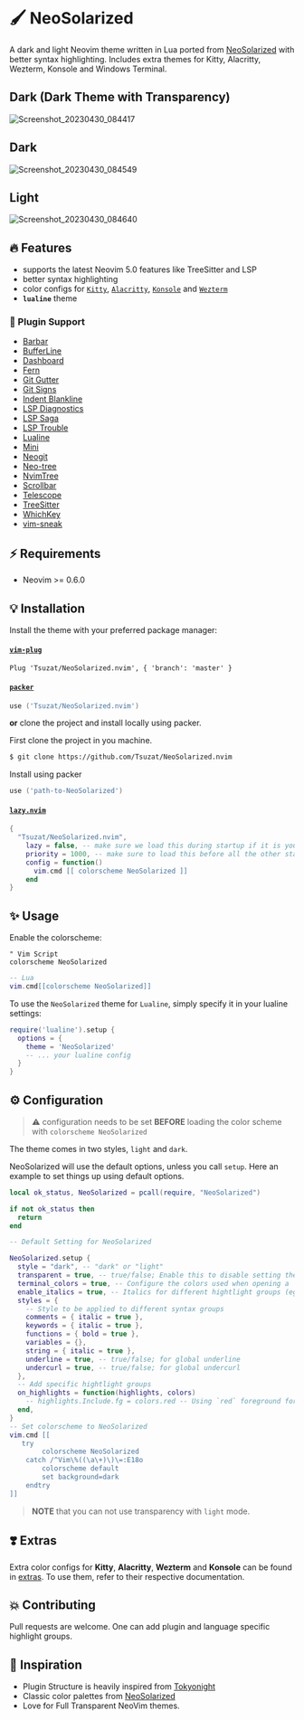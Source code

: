 # 🖌 NeoSolarized

A dark and light Neovim theme written in Lua ported from 
[NeoSolarized](https://github.com/overcache/NeoSolarized) with better syntax highlighting. Includes
extra themes for Kitty, Alacritty, Wezterm, Konsole and Windows Terminal.

## Dark (Dark Theme with Transparency)
![Screenshot_20230430_084417](https://user-images.githubusercontent.com/70003855/235333907-c064208a-3975-404d-874b-58e5c52ee5f0.png)

## Dark
![Screenshot_20230430_084549](https://user-images.githubusercontent.com/70003855/235333913-ed7b5a20-d114-4963-96e9-1bf06f34440c.png)

## Light
![Screenshot_20230430_084640](https://user-images.githubusercontent.com/70003855/235333918-848cc7c1-8069-4156-abc4-41fde7283c15.png)

## 🔥 Features

- supports the latest Neovim 5.0 features like TreeSitter and LSP
- better syntax highlighting
- color configs for
  [`Kitty`](https://sw.kovidgoyal.net/kitty/conf.html?highlight=include),
  [`Alacritty`](https://github.com/alacritty/alacritty), 
  [`Konsole`](https://konsole.kde.org/) and
  [`Wezterm`](https://github.com/wez/wezterm)
- **`lualine`** theme

### 🧨 Plugin Support

- [Barbar](https://github.com/romgrk/barbar.nvim)
- [BufferLine](https://github.com/akinsho/nvim-bufferline.lua)
- [Dashboard](https://github.com/glepnir/dashboard-nvim)
- [Fern](https://github.com/lambdalisue/fern.vim)
- [Git Gutter](https://github.com/airblade/vim-gitgutter)
- [Git Signs](https://github.com/lewis6991/gitsigns.nvim)
- [Indent Blankline](https://github.com/lukas-reineke/indent-blankline.nvim)
- [LSP Diagnostics](https://neovim.io/doc/user/lsp.html)
- [LSP Saga](https://github.com/glepnir/lspsaga.nvim)
- [LSP Trouble](https://github.com/folke/lsp-trouble.nvim)
- [Lualine](https://github.com/hoob3rt/lualine.nvim)
- [Mini](https://github.com/echasnovski/mini.nvim)
- [Neogit](https://github.com/TimUntersberger/neogit)
- [Neo-tree](https://github.com/nvim-neo-tree/neo-tree.nvim)
- [NvimTree](https://github.com/nvim-tree/nvim-tree.lua)
- [Scrollbar](https://github.com/petertriho/nvim-scrollbar)
- [Telescope](https://github.com/nvim-telescope/telescope.nvim)
- [TreeSitter](https://github.com/nvim-treesitter/nvim-treesitter)
- [WhichKey](https://github.com/liuchengxu/vim-which-key)
- [vim-sneak](https://github.com/justinmk/vim-sneak)

## ⚡️ Requirements

- Neovim >= 0.6.0

## 💡 Installation

Install the theme with your preferred package manager:

#### [`vim-plug`](https://github.com/junegunn/vim-plug)

```vim
Plug 'Tsuzat/NeoSolarized.nvim', { 'branch': 'master' }
```

#### [`packer`](https://github.com/wbthomason/packer.nvim)

```lua
use ('Tsuzat/NeoSolarized.nvim')
```
**or** clone the project and install locally using packer.

First clone the project in you machine.
```sh
$ git clone https://github.com/Tsuzat/NeoSolarized.nvim
```
Install using packer
```lua
use ('path-to-NeoSolarized')
```
#### [`lazy.nvim`](https://github.com/folke/lazy.nvim)

```lua
{
  "Tsuzat/NeoSolarized.nvim",
    lazy = false, -- make sure we load this during startup if it is your main colorscheme
    priority = 1000, -- make sure to load this before all the other start plugins
    config = function()
      vim.cmd [[ colorscheme NeoSolarized ]]
    end
}
```

## ✨ Usage

Enable the colorscheme:

```vim
" Vim Script
colorscheme NeoSolarized
```

```lua
-- Lua
vim.cmd[[colorscheme NeoSolarized]]
```

To use the `NeoSolarized` theme for `Lualine`, simply specify it in your
lualine settings:

```lua
require('lualine').setup {
  options = {
    theme = 'NeoSolarized'
    -- ... your lualine config
  }
}
```

## ⚙️ Configuration

> ⚠️ configuration needs to be set **BEFORE** loading the color scheme with
> `colorscheme NeoSolarized`

The theme comes in two styles, `light` and `dark`.

NeoSolarized will use the default options, unless you call `setup`.
Here an example to set things up using default options.

```lua
local ok_status, NeoSolarized = pcall(require, "NeoSolarized")

if not ok_status then
  return
end

-- Default Setting for NeoSolarized

NeoSolarized.setup {
  style = "dark", -- "dark" or "light"
  transparent = true, -- true/false; Enable this to disable setting the background color
  terminal_colors = true, -- Configure the colors used when opening a `:terminal` in Neovim
  enable_italics = true, -- Italics for different hightlight groups (eg. Statement, Condition, Comment, Include, etc.)
  styles = {
    -- Style to be applied to different syntax groups
    comments = { italic = true },
    keywords = { italic = true },
    functions = { bold = true },
    variables = {},
    string = { italic = true },
    underline = true, -- true/false; for global underline
    undercurl = true, -- true/false; for global undercurl
  },
  -- Add specific hightlight groups
  on_highlights = function(highlights, colors) 
    -- highlights.Include.fg = colors.red -- Using `red` foreground for Includes
  end, 
}
-- Set colorscheme to NeoSolarized
vim.cmd [[
   try
        colorscheme NeoSolarized
    catch /^Vim\%((\a\+)\)\=:E18o
        colorscheme default
        set background=dark
    endtry
]]
```
> **NOTE** that you can not use transparency with `light` mode.

## ❣️ Extras

Extra color configs for **Kitty**, **Alacritty**, **Wezterm** and **Konsole**
can be found in [extras](extras/). To use them, refer to
their respective documentation.

## 💥 Contributing

Pull requests are welcome. One can add plugin and language specific highlight groups.

## 🏅 Inspiration

  - Plugin Structure is heavily inspired from [Tokyonight](https://github.com/folke/tokyonight.nvim)
  - Classic color palettes from [NeoSolarized](https://github.com/overcache/NeoSolarized)
  - Love for Full Transparent NeoVim themes.
